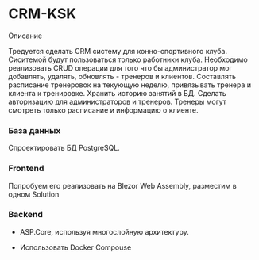 # CRM-KSK

Описание

Тредуется сделать CRM систему для конно-спортивного клуба. Сиситемой будут пользоваться только работники клуба.
Необходимо реализовать CRUD операции для того что бы администратор мог добавлять, удалять, обновлять - тренеров и клиентов.
Составлять расписание тренеровок на текующую неделю, привязывать тренера и клиента к тренировке.
Хранить историю занятий в БД.
Сделать авторизацию для администраторов и тренеров. Тренеры могут смотреть только расписание и информацию о клиенте.

### База данных
Спроектировать БД PostgreSQL.

### Frontend 
Попробуем его реализовать на Blezor Web Assembly, разместим в одном Solution

### Backend
- ASP.Core, используя многослойную архитектуру.

- Использовать Docker Compouse 
